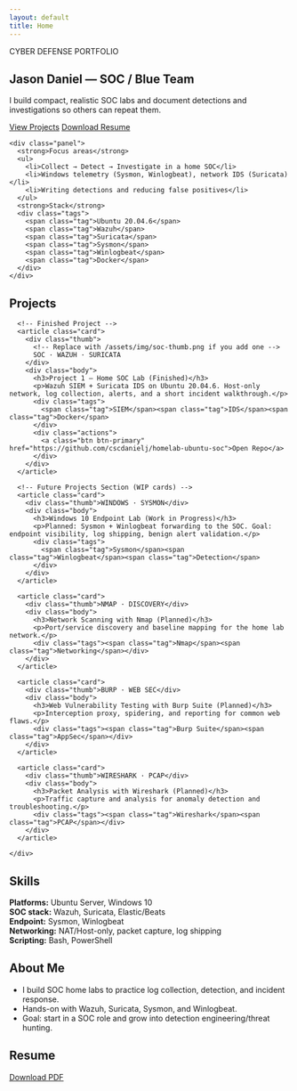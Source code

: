 ```yaml
---
layout: default
title: Home
---
```


<section class="hero">
  <div class="container hero-grid">
    <div>
      <div class="kicker">CYBER DEFENSE PORTFOLIO</div>
      <h1>Jason Daniel — SOC / Blue Team</h1>
      <p>I build compact, realistic SOC labs and document detections and investigations so others can repeat them.</p>
      <div class="cta-group">
        <a class="btn btn-primary" href="#projects">View Projects</a>
        <a class="btn btn-outline" href="/resume/Jason-Daniel-Resume.pdf">Download Resume</a>
      </div>
    </div>

    <div class="panel">
      <strong>Focus areas</strong>
      <ul>
        <li>Collect → Detect → Investigate in a home SOC</li>
        <li>Windows telemetry (Sysmon, Winlogbeat), network IDS (Suricata)</li>
        <li>Writing detections and reducing false positives</li>
      </ul>
      <strong>Stack</strong>
      <div class="tags">
        <span class="tag">Ubuntu 20.04.6</span>
        <span class="tag">Wazuh</span>
        <span class="tag">Suricata</span>
        <span class="tag">Sysmon</span>
        <span class="tag">Winlogbeat</span>
        <span class="tag">Docker</span>
      </div>
    </div>
  </div>
</section>

<section id="projects" class="section">
  <div class="container">
    <h2>Projects</h2>
    <div class="grid">

      <!-- Finished Project -->
      <article class="card">
        <div class="thumb">
          <!-- Replace with /assets/img/soc-thumb.png if you add one -->
          SOC · WAZUH · SURICATA
        </div>
        <div class="body">
          <h3>Project 1 — Home SOC Lab (Finished)</h3>
          <p>Wazuh SIEM + Suricata IDS on Ubuntu 20.04.6. Host-only network, log collection, alerts, and a short incident walkthrough.</p>
          <div class="tags">
            <span class="tag">SIEM</span><span class="tag">IDS</span><span class="tag">Docker</span>
          </div>
          <div class="actions">
            <a class="btn btn-primary" href="https://github.com/cscdanielj/homelab-ubuntu-soc">Open Repo</a>
          </div>
        </div>
      </article>

      <!-- Future Projects Section (WIP cards) -->
      <article class="card">
        <div class="thumb">WINDOWS · SYSMON</div>
        <div class="body">
          <h3>Windows 10 Endpoint Lab (Work in Progress)</h3>
          <p>Planned: Sysmon + Winlogbeat forwarding to the SOC. Goal: endpoint visibility, log shipping, benign alert validation.</p>
          <div class="tags">
            <span class="tag">Sysmon</span><span class="tag">Winlogbeat</span><span class="tag">Detection</span>
          </div>
        </div>
      </article>

      <article class="card">
        <div class="thumb">NMAP · DISCOVERY</div>
        <div class="body">
          <h3>Network Scanning with Nmap (Planned)</h3>
          <p>Port/service discovery and baseline mapping for the home lab network.</p>
          <div class="tags"><span class="tag">Nmap</span><span class="tag">Networking</span></div>
        </div>
      </article>

      <article class="card">
        <div class="thumb">BURP · WEB SEC</div>
        <div class="body">
          <h3>Web Vulnerability Testing with Burp Suite (Planned)</h3>
          <p>Interception proxy, spidering, and reporting for common web flaws.</p>
          <div class="tags"><span class="tag">Burp Suite</span><span class="tag">AppSec</span></div>
        </div>
      </article>

      <article class="card">
        <div class="thumb">WIRESHARK · PCAP</div>
        <div class="body">
          <h3>Packet Analysis with Wireshark (Planned)</h3>
          <p>Traffic capture and analysis for anomaly detection and troubleshooting.</p>
          <div class="tags"><span class="tag">Wireshark</span><span class="tag">PCAP</span></div>
        </div>
      </article>

    </div>
  </div>
</section>

<section id="skills" class="section">
  <div class="container split">
    <div class="box">
      <h2>Skills</h2>
      <p><strong>Platforms:</strong> Ubuntu Server, Windows 10<br>
      <strong>SOC stack:</strong> Wazuh, Suricata, Elastic/Beats<br>
      <strong>Endpoint:</strong> Sysmon, Winlogbeat<br>
      <strong>Networking:</strong> NAT/Host-only, packet capture, log shipping<br>
      <strong>Scripting:</strong> Bash, PowerShell</p>
    </div>
    <div class="box" id="about">
      <h2>About Me</h2>
      <ul>
        <li>I build SOC home labs to practice log collection, detection, and incident response.</li>
        <li>Hands-on with Wazuh, Suricata, Sysmon, and Winlogbeat.</li>
        <li>Goal: start in a SOC role and grow into detection engineering/threat hunting.</li>
      </ul>
    </div>
  </div>
</section>

<section class="section">
  <div class="container">
    <h2>Resume</h2>
    <p><a class="btn btn-outline" href="/resume/Jason-Daniel-Resume.pdf">Download PDF</a></p>
  </div>
</section>
